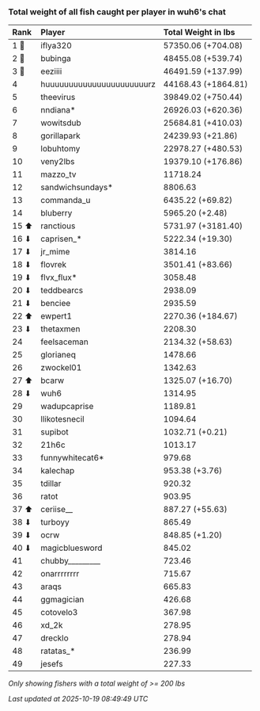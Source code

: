 ### Total weight of all fish caught per player in wuh6's chat

| Rank  | Player                    | Total Weight in lbs |
|:------|:--------------------------|:--------------------|
| 1 🥇  | iflya320                  | 57350.06 (+704.08)  |
| 2 🥈  | bubinga                   | 48455.08 (+539.74)  |
| 3 🥉  | eeziiii                   | 46491.59 (+137.99)  |
| 4     | huuuuuuuuuuuuuuuuuuuuuurz | 44168.43 (+1864.81) |
| 5     | theevirus                 | 39849.02 (+750.44)  |
| 6     | nndiana*                  | 26926.03 (+620.36)  |
| 7     | wowitsdub                 | 25684.81 (+410.03)  |
| 8     | gorillapark               | 24239.93 (+21.86)   |
| 9     | lobuhtomy                 | 22978.27 (+480.53)  |
| 10    | veny2lbs                  | 19379.10 (+176.86)  |
| 11    | mazzo_tv                  | 11718.24            |
| 12    | sandwichsundays*          | 8806.63             |
| 13    | commanda_u                | 6435.22 (+69.82)    |
| 14    | bluberry                  | 5965.20 (+2.48)     |
| 15 ⬆  | ranctious                 | 5731.97 (+3181.40)  |
| 16 ⬇  | caprisen_*                | 5222.34 (+19.30)    |
| 17 ⬇  | jr_mime                   | 3814.16             |
| 18 ⬇  | flovrek                   | 3501.41 (+83.66)    |
| 19 ⬇  | flvx_flux*                | 3058.48             |
| 20 ⬇  | teddbearcs                | 2938.09             |
| 21 ⬇  | benciee                   | 2935.59             |
| 22 ⬆  | ewpert1                   | 2270.36 (+184.67)   |
| 23 ⬇  | thetaxmen                 | 2208.30             |
| 24    | feelsaceman               | 2134.32 (+58.63)    |
| 25    | glorianeq                 | 1478.66             |
| 26    | zwockel01                 | 1342.63             |
| 27 ⬆  | bcarw                     | 1325.07 (+16.70)    |
| 28 ⬇  | wuh6                      | 1314.95             |
| 29    | wadupcaprise              | 1189.81             |
| 30    | llikotesnecil             | 1094.64             |
| 31    | supibot                   | 1032.71 (+0.21)     |
| 32    | 21h6c                     | 1013.17             |
| 33    | funnywhitecat6*           | 979.68              |
| 34    | kalechap                  | 953.38 (+3.76)      |
| 35    | tdillar                   | 920.32              |
| 36    | ratot                     | 903.95              |
| 37 ⬆  | ceriise__                 | 887.27 (+55.63)     |
| 38 ⬇  | turboyy                   | 865.49              |
| 39 ⬇  | ocrw                      | 848.85 (+1.20)      |
| 40 ⬇  | magicbluesword            | 845.02              |
| 41    | chubby_________           | 723.46              |
| 42    | onarrrrrrrr               | 715.67              |
| 43    | araqs                     | 665.83              |
| 44    | ggmagician                | 426.68              |
| 45    | cotovelo3                 | 367.98              |
| 46    | xd_2k                     | 278.95              |
| 47    | drecklo                   | 278.94              |
| 48    | ratatas_*                 | 236.99              |
| 49    | jesefs                    | 227.33              |

_Only showing fishers with a total weight of >= 200 lbs_

_Last updated at 2025-10-19 08:49:49 UTC_